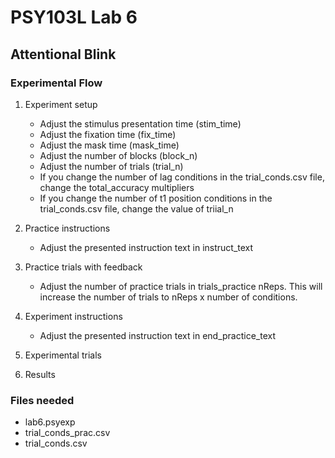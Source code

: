 # PSY103L Lab 6
## Attentional Blink 

### Experimental Flow

1. Experiment setup
	- Adjust the stimulus presentation time (stim_time)
	- Adjust the fixation time (fix_time)
	- Adjust the mask time (mask_time)
	- Adjust the number of blocks (block_n)
	- Adjust the number of trials (trial_n) 
	- If you change the number of lag conditions in the trial_conds.csv file, change the total_accuracy multipliers
	- If you change the number of t1 position conditions in the trial_conds.csv file, change the value of triial_n

2. Practice instructions
	- Adjust the presented instruction text in instruct_text

3. Practice trials with feedback
	- Adjust the number of practice trials in trials_practice nReps. This will increase the number of trials to nReps x number of conditions.

4. Experiment instructions
	- Adjust the presented instruction text in end_practice_text

5. Experimental trials

6. Results


### Files needed

- lab6.psyexp
- trial_conds_prac.csv
- trial_conds.csv
